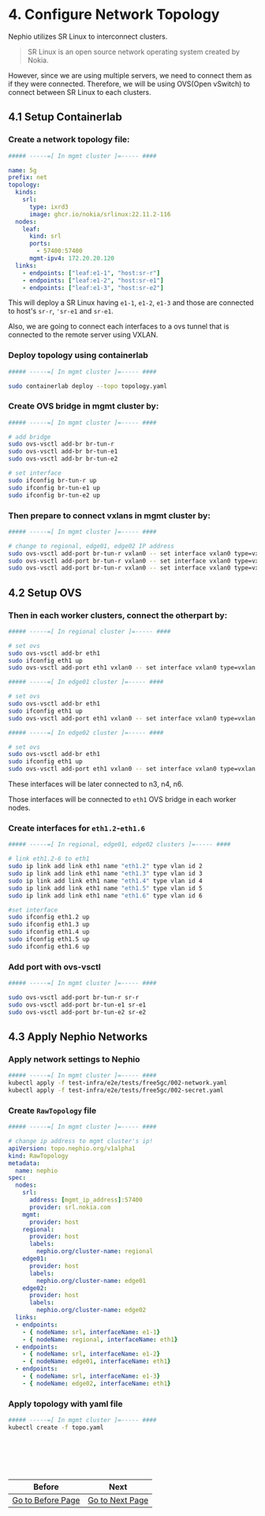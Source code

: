 # 4. Configure Network Topology
Nephio utilizes SR Linux to interconnect clusters. 

> SR Linux is an open source network operating system created by Nokia.

However, since we are using multiple servers, we need to connect them as if they were connected. Therefore, we will be using OVS(Open vSwitch) to connect between SR Linux to each clusters.

## 4.1 Setup Containerlab

### Create a network topology file:

```yaml
##### -----=[ In mgmt cluster ]=----- ####

name: 5g
prefix: net
topology:
  kinds:
    srl:
      type: ixrd3
      image: ghcr.io/nokia/srlinux:22.11.2-116
  nodes:
    leaf:
      kind: srl
      ports:
        - 57400:57400
      mgmt-ipv4: 172.20.20.120
  links:
    - endpoints: ["leaf:e1-1", "host:sr-r"]
    - endpoints: ["leaf:e1-2", "host:sr-e1"]
    - endpoints: ["leaf:e1-3", "host:sr-e2"]
```

 This will deploy a SR Linux having `e1-1`, `e1-2`, `e1-3` and those are connected to host's `sr-r`, `'sr-e1` and `sr-e1`.

 Also, we are going to connect each interfaces to a ovs tunnel that is connected to the remote server using VXLAN. 

### Deploy topology using containerlab

```bash
##### -----=[ In mgmt cluster ]=----- ####

sudo containerlab deploy --topo topology.yaml
```

### Create OVS bridge in mgmt cluster by:

```bash
##### -----=[ In mgmt cluster ]=----- ####

# add bridge
sudo ovs-vsctl add-br br-tun-r
sudo ovs-vsctl add-br br-tun-e1
sudo ovs-vsctl add-br br-tun-e2

# set interface
sudo ifconfig br-tun-r up
sudo ifconfig br-tun-e1 up
sudo ifconfig br-tun-e2 up
```

### Then prepare to connect vxlans in mgmt cluster by:

```bash
##### -----=[ In mgmt cluster ]=----- ####

# change to regional, edge01, edge02 IP address
sudo ovs-vsctl add-port br-tun-r vxlan0 -- set interface vxlan0 type=vxlan options:remote_ip=172.18.0.121 options:dst_port=48317 options:tag=321
sudo ovs-vsctl add-port br-tun-r vxlan0 -- set interface vxlan0 type=vxlan options:remote_ip=172.18.0.122 options:dst_port=48318 options:tag=321
sudo ovs-vsctl add-port br-tun-r vxlan0 -- set interface vxlan0 type=vxlan options:remote_ip=172.18.0.123 options:dst_port=48319 options:tag=321
```

## 4.2 Setup OVS

### Then in each worker clusters, connect the otherpart by:

```bash
##### -----=[ In regional cluster ]=----- ####

# set ovs
sudo ovs-vsctl add-br eth1
sudo ifconfig eth1 up
sudo ovs-vsctl add-port eth1 vxlan0 -- set interface vxlan0 type=vxlan options:remote_ip=[mgmt_ip_address] options:dst_port=48317 options:tag=321
```

```bash
##### -----=[ In edge01 cluster ]=----- ####

# set ovs
sudo ovs-vsctl add-br eth1
sudo ifconfig eth1 up
sudo ovs-vsctl add-port eth1 vxlan0 -- set interface vxlan0 type=vxlan options:remote_ip=[mgmt_ip_address] options:dst_port=48318 options:tag=321
```

```bash
##### -----=[ In edge02 cluster ]=----- ####

# set ovs
sudo ovs-vsctl add-br eth1
sudo ifconfig eth1 up
sudo ovs-vsctl add-port eth1 vxlan0 -- set interface vxlan0 type=vxlan options:remote_ip=[mgmt_ip_address]  options:dst_port=48319 options:tag=321
```

These interfaces will be later connected to n3, n4, n6. 

Those interfaces will be connected to `eth1` OVS bridge in each worker nodes.

### Create interfaces for `eth1.2`-`eth1.6`

```bash
##### -----=[ In regional, edge01, edge02 clusters ]=----- ####

# link eth1.2-6 to eth1
sudo ip link add link eth1 name "eth1.2" type vlan id 2
sudo ip link add link eth1 name "eth1.3" type vlan id 3
sudo ip link add link eth1 name "eth1.4" type vlan id 4
sudo ip link add link eth1 name "eth1.5" type vlan id 5
sudo ip link add link eth1 name "eth1.6" type vlan id 6

#set interface
sudo ifconfig eth1.2 up
sudo ifconfig eth1.3 up
sudo ifconfig eth1.4 up
sudo ifconfig eth1.5 up
sudo ifconfig eth1.6 up
```

### Add port with ovs-vsctl

```bash
##### -----=[ In mgmt cluster ]=----- ####

sudo ovs-vsctl add-port br-tun-r sr-r
sudo ovs-vsctl add-port br-tun-e1 sr-e1
sudo ovs-vsctl add-port br-tun-e2 sr-e2
```

## 4.3 Apply Nephio Networks

### Apply network settings to Nephio

```bash
##### -----=[ In mgmt cluster ]=----- ####
kubectl apply -f test-infra/e2e/tests/free5gc/002-network.yaml
kubectl apply -f test-infra/e2e/tests/free5gc/002-secret.yaml
```

### Create `RawTopology` file

```yaml
##### -----=[ In mgmt cluster ]=----- ####

# change ip address to mgmt cluster's ip!
apiVersion: topo.nephio.org/v1alpha1
kind: RawTopology
metadata:
  name: nephio
spec:
  nodes:
    srl:
      address: [mgmt_ip_address]:57400
      provider: srl.nokia.com
    mgmt:
      provider: host
    regional:
      provider: host
      labels:
        nephio.org/cluster-name: regional
    edge01:
      provider: host
      labels:
        nephio.org/cluster-name: edge01
    edge02:
      provider: host
      labels:
        nephio.org/cluster-name: edge02
  links:
  - endpoints:
    - { nodeName: srl, interfaceName: e1-1}
    - { nodeName: regional, interfaceName: eth1}
  - endpoints:
    - { nodeName: srl, interfaceName: e1-2}
    - { nodeName: edge01, interfaceName: eth1}
  - endpoints:
    - { nodeName: srl, interfaceName: e1-3}
    - { nodeName: edge02, interfaceName: eth1}
```

### Apply topology with yaml file

```bash
##### -----=[ In mgmt cluster ]=----- ####
kubectl create -f topo.yaml
```


<br></br>
---
|Before|Next|
|--|--|
|[ Go to Before Page](3_add_k8s_clusters_to_nephio.md) | [ Go to Next Page ](5_deploy_free5gc_cp.md)|